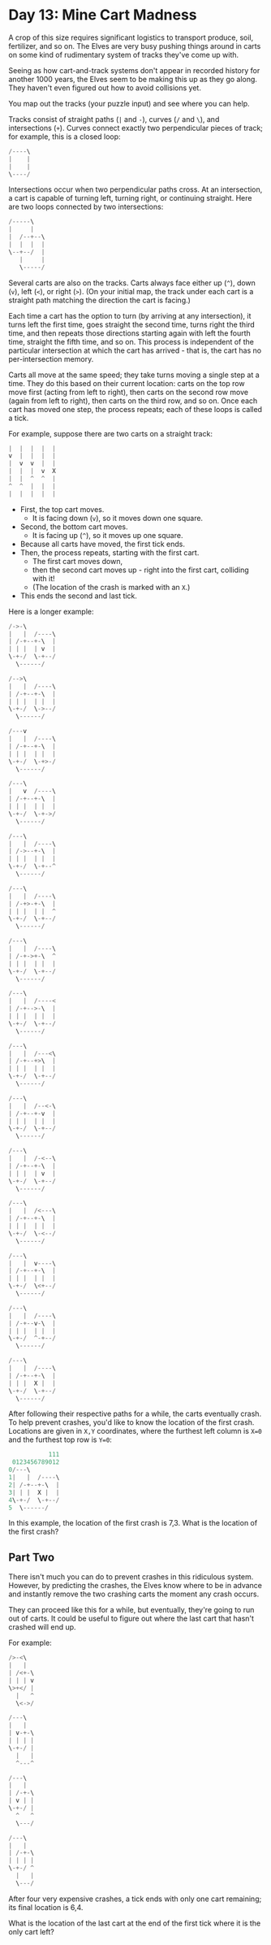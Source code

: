 # Day 13: Mine Cart Madness

A crop of this size requires significant logistics to transport produce,
soil, fertilizer, and so on. The Elves are very busy pushing things
around in carts on some kind of rudimentary system of tracks they've come up with.

Seeing as how cart-and-track systems don't appear in recorded history
for another 1000 years, the Elves seem to be making this up as they go along.
They haven't even figured out how to avoid collisions yet.

You map out the tracks (your puzzle input) and see where you can help.

Tracks consist of straight paths (`|` and `-`),
curves (`/` and `\`), and intersections (`+`).
Curves connect exactly two perpendicular pieces of track; for example,
this is a closed loop:

```scala
/----\
|    |
|    |
\----/
```

Intersections occur when two perpendicular paths cross. At an intersection,
a cart is capable of turning left, turning right, or continuing straight.
Here are two loops connected by two intersections:

```scala
/-----\
|     |
|  /--+--\
|  |  |  |
\--+--/  |
   |     |
   \-----/
```

Several carts are also on the tracks. Carts always face either
up (`^`), down (`v`), left (`<`), or right (`>`).
(On your initial map, the track under each cart is a straight path
matching the direction the cart is facing.)

Each time a cart has the option to turn (by arriving at any intersection),
it turns left the first time, goes straight the second time,
turns right the third time, and then repeats those directions
starting again with left the fourth time, straight the fifth time,
and so on. This process is independent of the particular
intersection at which the cart has arrived - that is, the cart has
no per-intersection memory.

Carts all move at the same speed; they take turns moving a single step at a time.
They do this based on their current location: carts on the top row move first
(acting from left to right), then carts on the second row move
(again from left to right), then carts on the third row, and so on.
Once each cart has moved one step, the process repeats;
each of these loops is called a tick.

For example, suppose there are two carts on a straight track:

```scala
|  |  |  |  |
v  |  |  |  |
|  v  v  |  |
|  |  |  v  X
|  |  ^  ^  |
^  ^  |  |  |
|  |  |  |  |
```

- First, the top cart moves.
  - It is facing down (`v`), so it moves down one square.
- Second, the bottom cart moves.
  - It is facing up (`^`), so it moves up one square.
- Because all carts have moved, the first tick ends.
- Then, the process repeats, starting with the first cart.
  - The first cart moves down,
  - then the second cart moves up - right into the first cart, colliding with it!
  - (The location of the crash is marked with an `X`.)
- This ends the second and last tick.

Here is a longer example:

```scala
/->-\
|   |  /----\
| /-+--+-\  |
| | |  | v  |
\-+-/  \-+--/
  \------/

/-->\
|   |  /----\
| /-+--+-\  |
| | |  | |  |
\-+-/  \->--/
  \------/

/---v
|   |  /----\
| /-+--+-\  |
| | |  | |  |
\-+-/  \-+>-/
  \------/

/---\
|   v  /----\
| /-+--+-\  |
| | |  | |  |
\-+-/  \-+->/
  \------/

/---\
|   |  /----\
| /->--+-\  |
| | |  | |  |
\-+-/  \-+--^
  \------/

/---\
|   |  /----\
| /-+>-+-\  |
| | |  | |  ^
\-+-/  \-+--/
  \------/

/---\
|   |  /----\
| /-+->+-\  ^
| | |  | |  |
\-+-/  \-+--/
  \------/

/---\
|   |  /----<
| /-+-->-\  |
| | |  | |  |
\-+-/  \-+--/
  \------/

/---\
|   |  /---<\
| /-+--+>\  |
| | |  | |  |
\-+-/  \-+--/
  \------/

/---\
|   |  /--<-\
| /-+--+-v  |
| | |  | |  |
\-+-/  \-+--/
  \------/

/---\
|   |  /-<--\
| /-+--+-\  |
| | |  | v  |
\-+-/  \-+--/
  \------/

/---\
|   |  /<---\
| /-+--+-\  |
| | |  | |  |
\-+-/  \-<--/
  \------/

/---\
|   |  v----\
| /-+--+-\  |
| | |  | |  |
\-+-/  \<+--/
  \------/

/---\
|   |  /----\
| /-+--v-\  |
| | |  | |  |
\-+-/  ^-+--/
  \------/

/---\
|   |  /----\
| /-+--+-\  |
| | |  X |  |
\-+-/  \-+--/
  \------/
```

After following their respective paths for a while, the carts eventually crash.
To help prevent crashes, you'd like to know the location of the first crash.
Locations are given in `X,Y` coordinates,
where the furthest left column is `X=0` and the furthest top row is `Y=0`:

```scala
           111
 0123456789012
0/---\
1|   |  /----\
2| /-+--+-\  |
3| | |  X |  |
4\-+-/  \-+--/
5  \------/
```

In this example, the location of the first crash is 7,3.
What is the location of the first crash?

## Part Two

There isn't much you can do to prevent crashes in this ridiculous system.
However, by predicting the crashes, the Elves know where to be in advance
and instantly remove the two crashing carts the moment any crash occurs.

They can proceed like this for a while, but eventually,
they're going to run out of carts. It could be useful to
figure out where the last cart that hasn't crashed will end up.

For example:

```scala
/>-<\
|   |
| /<+-\
| | | v
\>+</ |
  |   ^
  \<->/

/---\
|   |
| v-+-\
| | | |
\-+-/ |
  |   |
  ^---^

/---\
|   |
| /-+-\
| v | |
\-+-/ |
  ^   ^
  \---/

/---\
|   |
| /-+-\
| | | |
\-+-/ ^
  |   |
  \---/
```

After four very expensive crashes, a tick ends with only
one cart remaining; its final location is 6,4.

What is the location of the last cart at the end of the
first tick where it is the only cart left?
